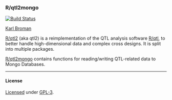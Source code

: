 ### R/qtl2mongo

[![Build Status](https://travis-ci.org/kbroman/qtl2mongo.svg?branch=master)](https://travis-ci.org/kbroman/qtl2mongo)

[Karl Broman](http://kbroman.org)

[R/qtl2](http://kbroman.org/qtl2) (aka qtl2) is a reimplementation of
the QTL analysis software [R/qtl](http://rqtl.org), to better handle
high-dimensional data and complex cross designs.  It is split into
multiple packages.

[R/qtl2mongo](https://github.com/kbroman/qtl2mongo) contains
functions for reading/writing QTL-related data to Mongo Databases.


---

#### License

[Licensed](License.md) under [GPL-3](https://www.r-project.org/Licenses/GPL-3).
